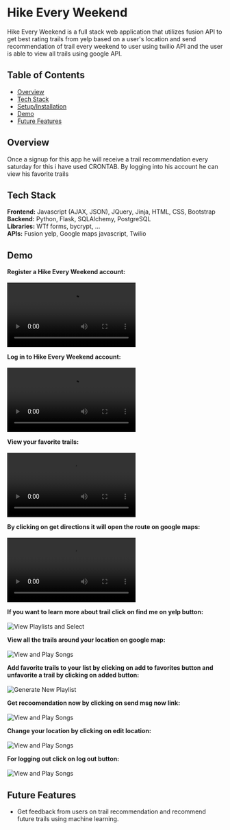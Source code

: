 # Hike Every Weekend

Hike Every Weekend is a full stack web application that utilizes fusion API to get best rating trails from yelp based on a user's location and send recommendation of trail every weekend to user using twilio API and the user is able to view all trails using google API.

## Table of Contents
* [Overview](#overview)<br/>
* [Tech Stack](#techstack)<br/>
* [Setup/Installation](#installation)<br/>
* [Demo](#demo)<br/>
* [Future Features](#features)

<a name="overview"/></a>
## Overview
Once a signup for this app he will receive a trail recommendation every saturday for this i have used CRONTAB.
By logging into his account he can view his favorite trails


<a name="techstack"/></a>
## Tech Stack
**Frontend:** Javascript (AJAX, JSON), JQuery, Jinja, HTML, CSS, Bootstrap</br>
**Backend:** Python, Flask, SQLAlchemy, PostgreSQL<br/>
**Libraries:** WTf forms, bycrypt, ...<br/>
**APIs:** Fusion yelp, Google maps javascript, Twilio <br/>



<a name="demo"/></a>
## Demo
**Register a Hike Every Weekend account:**
<br/><br/>
![Registration](/static/register.mov)
<br/>

**Log in to Hike Every Weekend account:**
<br/><br/>
![Login](/static/signin.mov)
<br/>

**View your favorite trails:**
<br/><br/>
![Favorites](/static/favorites.mov)
<br/>

**By clicking on get directions it will open the route on google maps:**
<br/><br/>
![View Playlists and Select](/static/getdirections.mov)
<br/>

**If you want to learn more about trail click on find me on yelp button:**
<br/><br/>
![View Playlists and Select]()
<br/>




**View all the trails around your location on google map:**
<br/><br/>
![View and Play Songs]()
<br/>

**Add favorite trails to your list by clicking on add to favorites button and unfavorite a trail by clicking on added button:**
<br/><br/>
![Generate New Playlist]()
<br/>

**Get recoomendation now by clicking on send msg now link:**
<br/><br/>
![View and Play Songs]()
<br/>


**Change your location by clicking on edit location:**
<br/><br/>
![View and Play Songs]()
<br/>

**For logging out click on log out button:**
<br/><br/>
![View and Play Songs]()
<br/>


<a name="Future features"/></a>
## Future Features
* Get feedback from users on trail recommendation and recommend future trails using machine learning.

